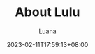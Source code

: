 ---
title: "About Lulu"
date: 2023-02-11T17:59:13+08:00
tags: 
tranding: false
author: "Luana"
readTime: "4 min"
thumbnail: /images/blog/blog-thum-2.png
featureImage: /images/blog/feature-image-04.jpg

author_id: "luana_nicosia"
---